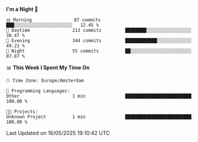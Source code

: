 <!--START_SECTION:waka-->
**I'm a Night 🦉** 

```text
🌞 Morning                87 commits          ███░░░░░░░░░░░░░░░░░░░░░░   12.45 % 
🌆 Daytime                213 commits         ████████░░░░░░░░░░░░░░░░░   30.47 % 
🌃 Evening                344 commits         ████████████░░░░░░░░░░░░░   49.21 % 
🌙 Night                  55 commits          ██░░░░░░░░░░░░░░░░░░░░░░░   07.87 % 
```


📊 **This Week I Spent My Time On** 

```text
🕑︎ Time Zone: Europe/Amsterdam

💬 Programming Languages: 
Other                    1 min               █████████████████████████   100.00 % 

🐱‍💻 Projects: 
Unknown Project          1 min               █████████████████████████   100.00 % 
```


 Last Updated on 16/05/2025 19:10:42 UTC
<!--END_SECTION:waka-->

